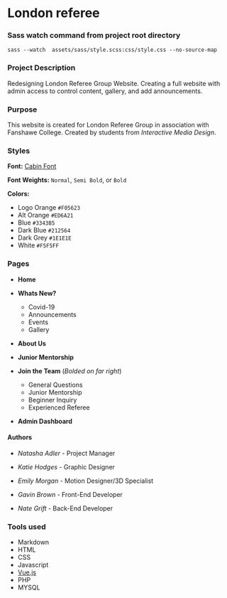 # London referee

### Sass watch command from project root directory
`sass --watch  assets/sass/style.scss:css/style.css --no-source-map`

### Project Description

Redesigning London Referee Group Website.  Creating a full website with admin access to control content, gallery, and add announcements.   

### Purpose 

This website is created for London Referee Group in association with Fanshawe College.  Created by students from *Interactive Media Design*.

### Styles
**Font:** [Cabin Font](https://fonts.google.com/specimen/Cabin)

**Font Weights:** `Normal`, `Semi Bold`, or `Bold`

**Colors:**
- Logo Orange `#F05623`
- Alt Orange `#ED6A21`
- Blue `#3343B5`
- Dark Blue `#212564`
- Dark Grey `#1E1E1E`
- White `#F5F5FF`


### Pages 

- **Home**
- **Whats New?**
    - Covid-19
    - Announcements
    - Events
    - Gallery

- **About Us**
- **Junior Mentorship**
- **Join the Team** (*Bolded on far right*)
    - General Questions
    - Junior Mentorship
    - Beginner Inquiry 
    - Experienced Referee

- **Admin Dashboard**

#### Authors
- *Natasha Adler* - Project Manager
- *Katie Hodges* - Graphic Designer
- *Emily Morgan* - Motion Designer/3D Specialist 

- *Gavin Brown* - Front-End Developer
- *Nate Grift* - Back-End Developer

### Tools used

- Markdown
- HTML
- CSS
- Javascript
- [Vue.js](https://vuejs.org/https://vuejs.org/)
- PHP
- MYSQL

